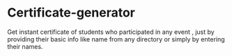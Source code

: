 # Certificate-generator
Get instant certificate of students who participated in any event , just by providing their basic info like name from any directory or simply by entering their names.
